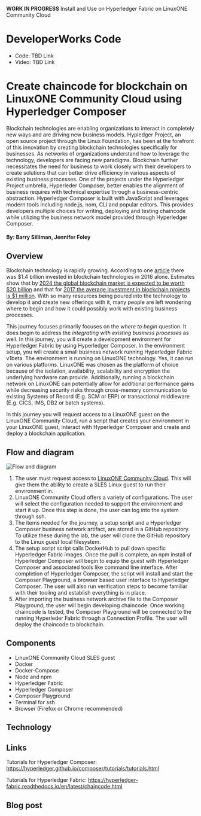 **WORK IN PROGRESS** Install and Use on Hyperledger Fabric on LinuxONE Community Cloud 

# DeveloperWorks Code

* Code: TBD Link
* Video: TBD Link



# Create chaincode for blockchain on LinuxONE Community Cloud using Hyperledger Composer

Blockchain technologies are enabling organizations to interact in completely new ways and are driving new business models. Hypledger Project, an open source project through the Linux Foundation, has been at the forefront of this innovation by creating blockchain technologies specifically for businesses. As networks of organizations understand how to leverage the technology, developers are facing new paradigms. Blockchain further necessitates the need for business to work closely with their developers to create solutions that can better drive efficiency in various aspects of existing business processes. One of the projects under the Hyperledger Project umbrella, Hyperleder Composer, better enables the alignment of business requires with technical expertise through a business-centric abstraction. Hyperledger Composer is built with JavaScript and leverages modern tools including node.js, nom, CLI and popular editors. This provides developers multiple choices for writing, deploying and testing chaincode while utilizing the business network model provided through Hyperledger Composer. 

#### By: Barry Silliman, Jennifer Foley



## Overview 

Blockchain technology is rapidly growing. According to one [article](https://www.cryptocoinsnews.com/pwc-expert-1-4-billion-invested-blockchain-2016/) there was $1.4 billion invested in blockchain technologies in 2016 alone. Estimates show that by [2024 the global blockchain market is expected to be worth $20 billion](http://www.prnewswire.com/news-releases/worldwide-blockchain-technology-market-is-anticipated-to-exhibit-a-cagr-of-587-between-2016-and-2024-elimination-of-third-parties-improves-demand-and-security-of-online-transactions--tmr-611067345.html) and that for [2017 the average investment in blockchain projects is $1 million](https://www.techinasia.com/bankers-like-blockchain). With so many resources being poured into the technology to develop it and create new offerings with it, many people are left wondering where to begin and how it could possibly work with existing business processes.



This journey focuses primarily focuses on the *where to begin* question. It does begin to address the *integrating with existing business processes* as well. In this journey, you will create a development environment for Hyperledger Fabric by using Hyperledger Composer. In the environment setup, you will create a small business network running Hyperledger Fabric v1beta. The environment is running on LinuxONE technology. Yes, it can run on various platforms. LinuxONE was chosen as the platform of choice because of the isolation, availability, scalability and encryption the underlying hardware can provide. Additionally, running a blockchain network on LinuxONE can potentially allow for additional performance gains while decreasing security risks through cross-memory communication to existing Systems of Record (E.g. SCM or ERP) or transactional middleware (E.g. CICS, IMS, DB2 or batch systems).



In this journey you will request access to a LinuxONE guest on the LinuxONE Community Cloud, run a script that creates your environment in your LinuxONE guest, interact with Hyperledger Composer and create and deploy a blockchain application.



## Flow and diagram

![Flow and diagram](images/FlowDiagram.png)

1. The user must request access to [LinuxONE Community Cloud](https://linuxone20.cloud.marist.edu/cloud/#/register). This will give them the ability to create a SLES Linux guest to run their environment in.
2. LinuxONE Community Cloud offers a variety of configurations. The user will select the configuration needed to support the environment and start it up. Once this step is done, the user can log into the system through ssh.
3. The items needed for the journey, a setup script and a Hyperledger Composer business network artifact, are stored in a GitHub repository. To utilize these during the lab, the user will clone the GitHub repository to the Linux guest local filesystem.
4. The setup script script calls DockerHub to pull down specific Hyperledger Fabric images. Once the pull is complete, an npm install of Hyperledger Composer will begin to equip the guest with Hyperledger Composer and associated tools like command line interface. After completion of Hyperledger Composer, the script will install and start the Composer Playground, a browser based user interface to Hyperledger Composer. The user will also run verification steps to become familiar with their tooling and establish everything is in place.
5. After importing the business network archive file to the Composer Playground, the user will begin developing chaincode. Once working chaincode is tested, the Composer Playground will be connected to the running Hyperleder Fabric through a Connection Profile. The user will deploy the chaincode to blockchain.



## Components

* LinuxONE Community Cloud SLES guest
* Docker
* Docker-Compose
* Node and npm
* Hyperledger Fabric
* Hyperledger Composer
* Composer Playground
* Terminal for ssh
* Browser (Firefox or Chrome recommended)



## Technology



## Links

Tutorials for Hyperledger Composer: https://hyperledger.github.io/composer/tutorials/tutorials.html

Tutorials for Hyperledger Fabric: https://hyperledger-fabric.readthedocs.io/en/latest/chaincode.html



## Blog post



